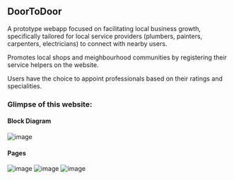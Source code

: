 ## DoorToDoor
A prototype webapp focused on facilitating local business growth, specifically tailored for local service providers (plumbers, painters, carpenters, electricians) to connect with nearby users.

Promotes local shops and meighbourhood communities by registering their service helpers on the website. 

Users have the choice to appoint professionals based on their ratings and specialities.


### Glimpse of this website:
#### Block Diagram
![image](https://github.com/AkashKhatrii/mpr-sem4/assets/65164913/da978a81-7294-4cb4-9e98-4ee49f554f27)

#### Pages
![image](https://github.com/AkashKhatrii/mpr-sem4/assets/65164913/da6f3c9e-c259-4ec2-9af5-629fac4da6dc)
![image](https://github.com/AkashKhatrii/mpr-sem4/assets/65164913/1f957316-3cee-4dd6-85b3-000d4c7fb89a)
![image](https://github.com/AkashKhatrii/mpr-sem4/assets/65164913/c0d37aa7-d548-4515-af73-e6d7de28ae35)

